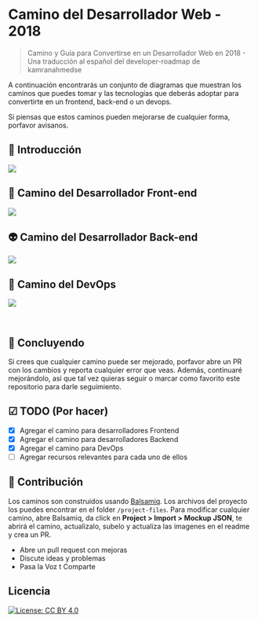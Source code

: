 # Camino del Desarrollador Web - 2018

> Camino y Guía para Convertirse en un Desarrollador Web en 2018 - Una traducción al español del developer-roadmap de kamranahmedse

A continuación encontrarás un conjunto de diagramas que muestran los caminos que puedes tomar y las tecnologías que deberás adoptar para convertirte en un frontend, back-end o un devops.

Si piensas que estos caminos pueden mejorarse de cualquier forma, porfavor avisanos.


## 🚀 Introducción

![](https://i.imgur.com/IQ4Vi12.png)

## 🎨 Camino del Desarrollador Front-end

![](https://i.imgur.com/LZBh1Nn.png)

## 👽 Camino del Desarrollador Back-end

![](https://i.imgur.com/43wbsde.png)

## 👷 Camino del DevOps

![](https://i.imgur.com/5sbJxa5.png)

<br>

## 🚦 Concluyendo

Si crees que cualquier camino puede ser mejorado, porfavor abre un PR con los cambios y reporta cualquier error que veas. Además, continuaré mejorándolo, así que tal vez quieras seguir o marcar como favorito este repositorio para darle seguimiento.

## ☑ TODO (Por hacer)

- [X] Agregar el camino para desarrolladores Frontend
- [X] Agregar el camino para desarrolladores Backend
- [X] Agregar el camino para DevOps
- [ ] Agregar recursos relevantes para cada uno de ellos

## 👬 Contribución

Los caminos son construidos usando [Balsamiq](https://balsamiq.com/products/mockups/). Los archivos del proyecto los puedes encontrar en el folder `/project-files`. Para modificar cualquier camino, abre Balsamiq, da click en **Project > Import > Mockup JSON**, te abrirá el camino, actualizalo, subelo y actualiza las imagenes en el readme y crea un PR.		

- Abre un pull request con mejoras
- Discute ideas y problemas
- Pasa la Voz t Comparte

## Licencia

[![License: CC BY 4.0](https://img.shields.io/badge/License-CC%20BY%204.0-lightgrey.svg)](https://creativecommons.org/licenses/by/4.0/)

